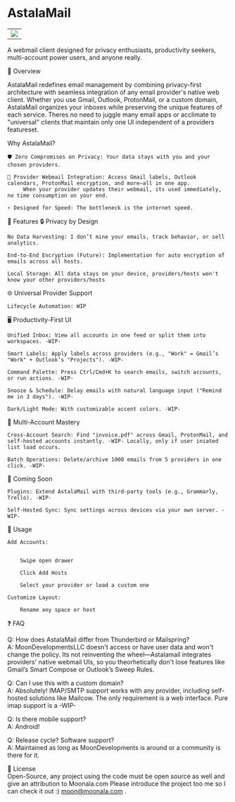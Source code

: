 # AstalaMail 
<table>
  <tr>
    <td>
      <img src="https://assets.zyrosite.com/cdn-cgi/image/format=auto,w=140,h=345,fit=crop/m5KMD6loVNFzveb4/mailnala-main-screenshot-Y4LDW5DE8gHW3JJg.png">
    </td>
  </tr>
</table>


A webmail client designed for privacy enthusiasts, productivity seekers, multi-account power users, and anyone really.

🌟 Overview

AstalaMail redefines email management by combining privacy-first architecture with seamless integration of any email provider's native web client. Whether you use Gmail, Outlook, ProtonMail, or a custom domain, AstalaMail organizes your inboxes while preserving the unique features of each service. Theres no need to juggle many email apps or acclimate to "universal" clients that maintain only one UI independent of a providers featureset.

Why AstalaMail?

    🛡️ Zero Compromises on Privacy: Your data stays with you and your chosen providers.

    🚀 Provider Webmail Integration: Access Gmail labels, Outlook calendars, ProtonMail encryption, and more—all in one app.
         When your provider updates their webmail, its used immediately, no time consumption on your end.

    ⚡ Designed for Speed: The bottleneck is the internet speed.

🎯 Features
🔒 Privacy by Design

    No Data Harvesting: I don’t mine your emails, track behavior, or sell analytics.

    End-to-End Encryption (Future): Implementation for auto encryption of emails across all hosts.

    Local Storage: All data stays on your device, providers/hosts won't know your other providers/hosts

🌐 Universal Provider Support

    Lifecycle Automation: WIP

🖥️ Productivity-First UI

    Unified Inbox: View all accounts in one feed or split them into workspaces. -WIP-

    Smart Labels: Apply labels across providers (e.g., "Work" = Gmail’s "Work" + Outlook’s "Projects"). -WIP-

    Command Palette: Press Ctrl/Cmd+K to search emails, switch accounts, or run actions. -WIP-

    Snooze & Schedule: Delay emails with natural language input ("Remind me in 3 days"). -WIP-

    Dark/Light Mode: With customizable accent colors. -WIP-

🔄 Multi-Account Mastery

    Cross-Account Search: Find "invoice.pdf" across Gmail, ProtonMail, and self-hosted accounts instantly. -WIP- Locally, only if user iniated list load occurs.

    Batch Operations: Delete/archive 1000 emails from 5 providers in one click. -WIP-

🚧 Coming Soon

    Plugins: Extend AstalaMail with third-party tools (e.g., Grammarly, Trello). -WIP-

    Self-Hosted Sync: Sync settings across devices via your own server. -WIP-


📖 Usage

    Add Accounts:


        Swipe open drawer
        
        Click Add Hosts

        Select your provider or load a custom one

    Customize Layout:
        
        Rename any space or host


❓ FAQ

Q: How does AstalaMail differ from Thunderbird or Mailspring? <br>
A: MoonDevelopmentsLLC doesn't access or have user data and won't change the policy. Its not reinventing the wheel—Astalamail integrates providers' native webmail UIs, so you theorhetically don't lose features like Gmail’s Smart Compose or Outlook’s Sweep Rules. 

Q: Can I use this with a custom domain?<br>
A: Absolutely! IMAP/SMTP support works with any provider, including self-hosted solutions like Mailcow. The only requirement is a web interface. Pure imap support is a -WIP-

Q: Is there mobile support? <br>
A: Android!

Q: Release cycle? Software support? <br>
A: Maintained as long as MoonDevelopments is around or a community is there for it.

📜 License <br>
Open-Source, any project using the code must be open source as well and give an attribution to Moonala.com Please introduce the project too me so I can check it out :) moon@moonala.com . 

